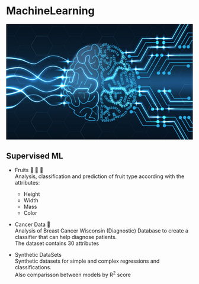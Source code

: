 # MachineLearning

![ML.jpg](ML.jpg)

## Supervised ML

* Fruits :tangerine: :apple: :lemon: \
Analysis, classification and prediction of fruit type according with the attributes: 
    * Height
    * Width
    * Mass
    * Color

* Cancer Data :hospital: \
Analysis of Breast Cancer Wisconsin (Diagnostic) Database to create a classifier that can help diagnose patients.\
The dataset contains 30 attributes 

* Synthetic DataSets \
Synthetic datasets for simple and complex regressions and classifications. \
Also comparisson between models by R<sup>2</sup> score

